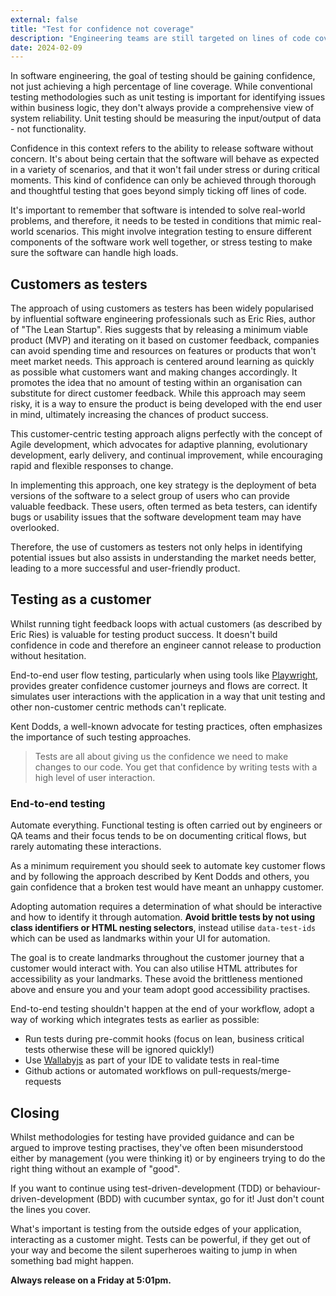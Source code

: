 ```yaml
---
external: false
title: "Test for confidence not coverage"
description: "Engineering teams are still targeted on lines of code covered by a test. This silly method of validating code confidence costs time, money, customers and engineering cycles. Let's stop using it."
date: 2024-02-09
---
```


In software engineering, the goal of testing should be gaining confidence, not just achieving a high percentage of line coverage. While conventional testing methodologies such as unit testing is important for identifying issues within business logic, they don't always provide a comprehensive view of system reliability. Unit testing should be measuring the input/output of data - not functionality.

Confidence in this context refers to the ability to release software without concern. It's about being certain that the software will behave as expected in a variety of scenarios, and that it won't fail under stress or during critical moments. This kind of confidence can only be achieved through thorough and thoughtful testing that goes beyond simply ticking off lines of code.

It's important to remember that software is intended to solve real-world problems, and therefore, it needs to be tested in conditions that mimic real-world scenarios. This might involve integration testing to ensure different components of the software work well together, or stress testing to make sure the software can handle high loads.

## Customers as testers

The approach of using customers as testers has been widely popularised by influential software engineering professionals such as Eric Ries, author of "The Lean Startup". Ries suggests that by releasing a minimum viable product (MVP) and iterating on it based on customer feedback, companies can avoid spending time and resources on features or products that won't meet market needs. This approach is centered around learning as quickly as possible what customers want and making changes accordingly. It promotes the idea that no amount of testing within an organisation can substitute for direct customer feedback. While this approach may seem risky, it is a way to ensure the product is being developed with the end user in mind, ultimately increasing the chances of product success.

This customer-centric testing approach aligns perfectly with the concept of Agile development, which advocates for adaptive planning, evolutionary development, early delivery, and continual improvement, while encouraging rapid and flexible responses to change.

In implementing this approach, one key strategy is the deployment of beta versions of the software to a select group of users who can provide valuable feedback. These users, often termed as beta testers, can identify bugs or usability issues that the software development team may have overlooked.

Therefore, the use of customers as testers not only helps in identifying potential issues but also assists in understanding the market needs better, leading to a more successful and user-friendly product.

## Testing as a customer

Whilst running tight feedback loops with actual customers (as described by Eric Ries) is valuable for testing product success. It doesn't build confidence in code and therefore an engineer cannot release to production without hesitation.

End-to-end user flow testing, particularly when using tools like [Playwright](https://playwright.dev/), provides greater confidence customer journeys and flows are correct. It simulates user interactions with the application in a way that unit testing and other non-customer centric methods can't replicate.

Kent Dodds, a well-known advocate for testing practices, often emphasizes the importance of such testing approaches.

> Tests are all about giving us the confidence we need to make changes to our code. You get that confidence by writing tests with a high level of user interaction.

### End-to-end testing

Automate everything. Functional testing is often carried out by engineers or QA teams and their focus tends to be on documenting critical flows, but rarely automating these interactions. 

As a minimum requirement you should seek to automate key customer flows and by following the approach described by Kent Dodds and others, you gain confidence that a broken test would have meant an unhappy customer.

Adopting automation requires a determination of what should be interactive and how to identify it through automation. __Avoid brittle tests by not using class identifiers or HTML nesting selectors__, instead utilise `data-test-ids` which can be used as landmarks within your UI for automation.

The goal is to create landmarks throughout the customer journey that a customer would interact with. You can also utilise HTML attributes for accessibility as your landmarks. These avoid the brittleness mentioned above and ensure you and your team adopt good accessibility practises.

End-to-end testing shouldn't happen at the end of your workflow, adopt a way of working which integrates tests as earlier as possible:
- Run tests during pre-commit hooks (focus on lean, business critical tests otherwise these will be ignored quickly!)
- Use [Wallabyjs](https://wallabyjs.com) as part of your IDE to validate tests in real-time
- Github actions or automated workflows on pull-requests/merge-requests

## Closing

Whilst methodologies for testing have provided guidance and can be argued to improve testing practises, they've often been misunderstood either by management (you were thinking it) or by engineers trying to do the right thing without an example of "good".

If you want to continue using test-driven-development (TDD) or behaviour-driven-development (BDD) with cucumber syntax, go for it! Just don't count the lines you cover.

What's important is testing from the outside edges of your application, interacting as a customer might. Tests can be powerful, if they get out of your way and become the silent superheroes waiting to jump in when something bad might happen.

__Always release on a Friday at 5:01pm.__